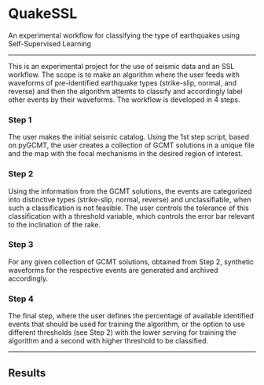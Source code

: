 # QuakeSSL
An experimental workflow for classifying the type of earthquakes using Self-Supervised Learning

---------------------------------

This is an experimental project for the use of seismic data and an SSL workflow. The scope is to make an algorithm where the user feeds with waveforms of pre-identified earthquake types (strike-slip, normal, and reverse) and then the algorithm attemts to classify and accordingly label other events by their waveforms. The workflow is developed in 4 steps.

### Step 1

The user makes the initial seismic catalog. Using the 1st step script, based on pyGCMT, the user creates a collection of GCMT solutions in a unique file and the map with the focal mechanisms in the desired region of interest.

### Step 2

Using the information from the GCMT solutions, the events are categorized into distinctive types (strike-slip, normal, reverse) and unclassifiable, when such a classification is not feasible. The user controls the tolerance of this classification with a threshold variable, which controls the error bar relevant to the inclination of the rake.

### Step 3

For any given collection of GCMT solutions, obtained from Step 2, synthetic waveforms for the respective events are generated and archived accordingly.

### Step 4

The final step, where the user defines the percentage of available identified events that should be used for training the algorithm, or the option to use different thresholds (see Step 2) with the lower serving for training the algorithm and a second with higher threshold to be classified. 

----------------------------------

## Results
